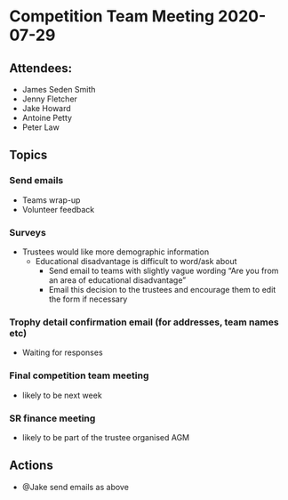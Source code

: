 # Competition Team Meeting 2020-07-29

## Attendees:

- James Seden Smith
- Jenny Fletcher
- Jake Howard
- Antoine Petty
- Peter Law

## Topics

### Send emails

- Teams wrap-up
- Volunteer feedback

### Surveys

- Trustees would like more demographic information
	- Educational disadvantage is difficult to word/ask about
		- Send email to teams with slightly vague wording “Are you from an area of educational disadvantage”
		- Email this decision to the trustees and encourage them to edit the form if necessary

### Trophy detail confirmation email (for addresses, team names etc)

- Waiting for responses

### Final competition team meeting

- likely to be next week

### SR finance meeting 

- likely to be part of the trustee organised AGM


## Actions

- @Jake send emails as above
